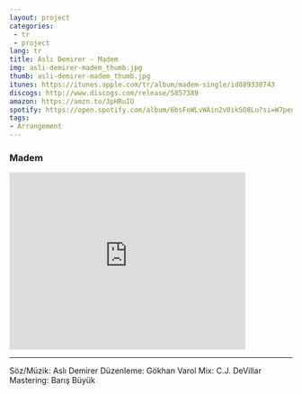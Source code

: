 ```yaml
---
layout: project
categories:
 - tr
 - project
lang: tr
title: Aslı Demirer - Madem
img: asli-demirer-madem_thumb.jpg
thumb: asli-demirer-madem_thumb.jpg
itunes: https://itunes.apple.com/tr/album/madem-single/id889330743
discogs: http://www.discogs.com/release/5857389
amazon: https://amzn.to/3pHRuIO
spotify: https://open.spotify.com/album/6bsFoWLvWAin2v0ikSO8Lu?si=W7pednE_TjKJGKAR3t-koA
tags:
- Arrangement
---
```


### Madem

<div class="embed-responsive embed-responsive-16by9">
  <iframe width="420" height="315" src="https://www.youtube.com/embed/QWg2uIf5K24" frameborder="0" allowfullscreen></iframe>
</div>

---
Söz/Müzik: Aslı Demirer
Düzenleme: Gökhan Varol
Mix: C.J. DeVillar
Mastering: Barış Büyük
